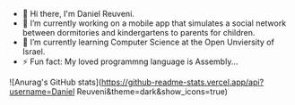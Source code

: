 - 👋 Hi there, I'm Daniel Reuveni.
- 🔭 I’m currently working on a mobile app that simulates a social network between dormitories and kindergartens to parents for children.
- 🌱 I’m currently learning Computer Science at the Open Unviersity of Israel.
- ⚡ Fun fact: My loved programmng language is Assembly...

<!--
**danielreuveni/danielreuveni** is a ✨ _special_ ✨ repository because its `README.md` (this file) appears on your GitHub profile.

Here are some ideas to get you started:

- 🔭 I’m currently working on a mobile app that simulates a social network between dormitories and kindergartens to parents for children.
- 🌱 I’m currently learning Computer Science at the Open Unviersity of Israel.
- 📫 How to reach me: danielre162162@gmail.com
- ⚡ Fun fact: I like Assembly
-->


![Anurag's GitHub stats](https://github-readme-stats.vercel.app/api?username=Daniel Reuveni&theme=dark&show_icons=true)
